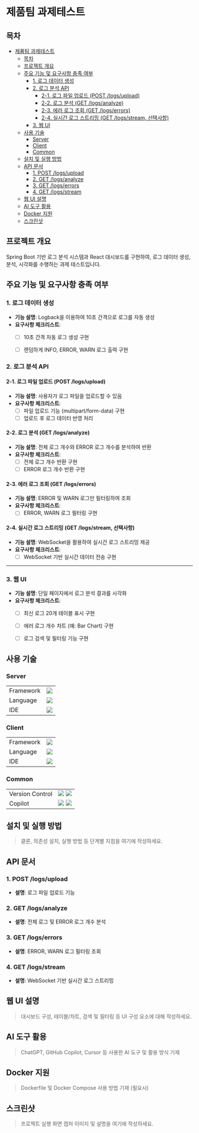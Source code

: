 # 제품팀 과제테스트

## 목차
- [제품팀 과제테스트](#제품팀-과제테스트)
  - [목차](#목차)
  - [프로젝트 개요](#프로젝트-개요)
  - [주요 기능 및 요구사항 충족 여부](#주요-기능-및-요구사항-충족-여부)
    - [1. 로그 데이터 생성](#1-로그-데이터-생성)
    - [2. 로그 분석 API](#2-로그-분석-api)
      - [2-1. 로그 파일 업로드 (POST /logs/upload)](#2-1-로그-파일-업로드-post-logsupload)
      - [2-2. 로그 분석 (GET /logs/analyze)](#2-2-로그-분석-get-logsanalyze)
      - [2-3. 에러 로그 조회 (GET /logs/errors)](#2-3-에러-로그-조회-get-logserrors)
      - [2-4. 실시간 로그 스트리밍 (GET /logs/stream, 선택사항)](#2-4-실시간-로그-스트리밍-get-logsstream-선택사항)
    - [3. 웹 UI](#3-웹-ui)
  - [사용 기술](#사용-기술)
    - [Server](#server)
    - [Client](#client)
    - [Common](#common)
  - [설치 및 실행 방법](#설치-및-실행-방법)
  - [API 문서](#api-문서)
    - [1. POST /logs/upload](#1-post-logsupload)
    - [2. GET /logs/analyze](#2-get-logsanalyze)
    - [3. GET /logs/errors](#3-get-logserrors)
    - [4. GET /logs/stream](#4-get-logsstream)
  - [웹 UI 설명](#웹-ui-설명)
  - [AI 도구 활용](#ai-도구-활용)
  - [Docker 지원](#docker-지원)
  - [스크린샷](#스크린샷)


## 프로젝트 개요
Spring Boot 기반 로그 분석 시스템과 React 대시보드를 구현하여, 로그 데이터 생성, 분석, 시각화를 수행하는 과제 테스트입니다.


## 주요 기능 및 요구사항 충족 여부

### 1. 로그 데이터 생성
- **기능 설명**: Logback을 이용하여 10초 간격으로 로그를 자동 생성  
- **요구사항 체크리스트**:
  - [ ] 10초 간격 자동 로그 생성 구현
  - [ ] 랜덤하게 INFO, ERROR, WARN 로그 출력 구현


### 2. 로그 분석 API

#### 2-1. 로그 파일 업로드 (POST /logs/upload)
- **기능 설명**: 사용자가 로그 파일을 업로드할 수 있음  
- **요구사항 체크리스트**:
  - [ ] 파일 업로드 기능 (multipart/form-data) 구현
  - [ ] 업로드 후 로그 데이터 반영 처리

#### 2-2. 로그 분석 (GET /logs/analyze)
- **기능 설명**: 전체 로그 개수와 ERROR 로그 개수를 분석하여 반환  
- **요구사항 체크리스트**:
  - [ ] 전체 로그 개수 반환 구현
  - [ ] ERROR 로그 개수 반환 구현

#### 2-3. 에러 로그 조회 (GET /logs/errors)
- **기능 설명**: ERROR 및 WARN 로그만 필터링하여 조회  
- **요구사항 체크리스트**:
  - [ ] ERROR, WARN 로그 필터링 구현

#### 2-4. 실시간 로그 스트리밍 (GET /logs/stream, 선택사항)
- **기능 설명**: WebSocket을 활용하여 실시간 로그 스트리밍 제공  
- **요구사항 체크리스트**:
  - [ ] WebSocket 기반 실시간 데이터 전송 구현

---

### 3. 웹 UI
- **기능 설명**: 단일 페이지에서 로그 분석 결과를 시각화  
- **요구사항 체크리스트**:
  - [ ] 최신 로그 20개 테이블 표시 구현
  - [ ] 에러 로그 개수 차트 (예: Bar Chart) 구현
  - [ ] 로그 검색 및 필터링 기능 구현


## 사용 기술

### Server

|           |                                                                                                                          |
| :-------- | :----------------------------------------------------------------------------------------------------------------------- |
| Framework | <img src="https://img.shields.io/badge/SpringBoot-6DB33F?style=for-the-badge&logo=SpringBoot&logoColor=white"/>          |
| Language  | <img src="https://img.shields.io/badge/Java-007396?style=for-the-badge&logo=openjdk&logoColor=white"/>                   |
| IDE       | <img src="https://img.shields.io/badge/IntelliJIDEA-000000.svg?style=for-the-badge&logo=intellij-idea&logoColor=white"/>  |

### Client

|           |                                                                                                                                       |
| :-------- | :------------------------------------------------------------------------------------------------------------------------------------ |
| Framework | <img src="https://img.shields.io/badge/react-61DAFB?style=for-the-badge&logo=react&logoColor=black">                                  |
| Language  | <img src="https://img.shields.io/badge/javascript-F7DF1E?style=for-the-badge&logo=javascript&logoColor=black"/>                       |
| IDE       | <img src="https://img.shields.io/badge/Visual%20Studio%20Code-0078d7.svg?style=for-the-badge&logo=visualstudiocode&logoColor=white"/> |

### Common

|                 |                                                                                                                                                                                                           |
| :-------------- | :-------------------------------------------------------------------------------------------------------------------------------------------------------------------------------------------------------- |
| Version Control | <img src="https://img.shields.io/badge/git-F05032?style=for-the-badge&logo=git&logoColor=white"/> <img src="https://img.shields.io/badge/github-181717?style=for-the-badge&logo=github&logoColor=white"/> |
| Copilot         | <img src="https://img.shields.io/badge/openai-412991.svg?style=for-the-badge&logo=openai&logoColor=white"/> <img src="https://img.shields.io/badge/Cursor-181717.svg?style=for-the-badge&logo=Cursor&logoColor=white"/>     |


## 설치 및 실행 방법
> 클론, 의존성 설치, 실행 방법 등 단계별 지침을 여기에 작성하세요.


## API 문서
### 1. POST /logs/upload
- **설명**: 로그 파일 업로드 기능

### 2. GET /logs/analyze
- **설명**: 전체 로그 및 ERROR 로그 개수 분석  

### 3. GET /logs/errors
- **설명**: ERROR, WARN 로그 필터링 조회  

### 4. GET /logs/stream
- **설명**: WebSocket 기반 실시간 로그 스트리밍  


## 웹 UI 설명
> 대시보드 구성, 테이블/차트, 검색 및 필터링 등 UI 구성 요소에 대해 작성하세요.  


## AI 도구 활용
> ChatGPT, GitHub Copilot, Cursor 등 사용한 AI 도구 및 활용 방식 기재  

## Docker 지원
> Dockerfile 및 Docker Compose 사용 방법 기재 (필요시)  

## 스크린샷
> 프로젝트 실행 화면 캡처 이미지 및 설명을 여기에 작성하세요.
